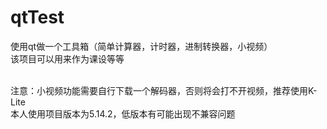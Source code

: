 # qtTest
使用qt做一个工具箱（简单计算器，计时器，进制转换器，小视频）
<br>
该项目可以用来作为课设等等

<br>
注意：小视频功能需要自行下载一个解码器，否则将会打不开视频，推荐使用K-Lite

<br>
本人使用项目版本为5.14.2，低版本有可能出现不兼容问题
